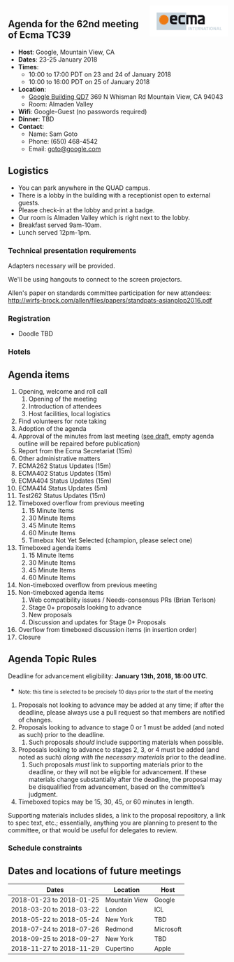 <img src="../images/Ecma_RVB-003.jpg" align="right" height="70" alt="" />

## Agenda for the 62nd meeting of Ecma TC39

- **Host**: Google, Mountain View, CA
- **Dates**: 23-25 January 2018
- **Times**:
  - 10:00 to 17:00 PDT on 23 and 24 of January 2018
  - 10:00 to 16:00 PDT on 25 of January 2018
- **Location**:
  - [Google Building QD7](https://www.google.com/maps/place/Google+QD7/@37.3985837,-122.0606948,17z/data=!3m1!4b1!4m5!3m4!1s0x808fb7167c7d981f:0x56170379ca18f18a!8m2!3d37.3985837!4d-122.0585008?authuser=1) 369 N Whisman Rd Mountain View, CA 94043
  - Room: Almaden Valley
- **Wifi**: Google-Guest (no passwords required)
- **Dinner**:
  TBD
- **Contact**:
  - Name: Sam Goto
  - Phone: (650) 468-4542
  - Email: goto@google.com

## Logistics

* You can park anywhere in the QUAD campus.
* There is a lobby in the building with a receptionist open to external guests.
* Please check-in at the lobby and print a badge.
* Our room is Almaden Valley which is right next to the lobby.
* Breakfast served 9am-10am.
* Lunch served 12pm-1pm.

### Technical presentation requirements

Adapters necessary will be provided.

We'll be using hangouts to connect to the screen projectors.

Allen's paper on standards committee participation for new attendees: http://wirfs-brock.com/allen/files/papers/standpats-asianplop2016.pdf

### Registration

* Doodle TBD

### Hotels

## Agenda items

1. Opening, welcome and roll call
    1. Opening of the meeting
    1. Introduction of attendees
    1. Host facilities, local logistics
1. Find volunteers for note taking
1. Adoption of the agenda
1. Approval of the minutes from last meeting ([see draft](http://example.com), empty agenda outline will be repaired before publication)
1. Report from the Ecma Secretariat (15m)
1. Other administrative matters
1. ECMA262 Status Updates (15m)
1. ECMA402 Status Updates (15m)
1. ECMA404 Status Updates (15m)
1. ECMA414 Status Updates (5m)
1. Test262 Status Updates (15m)
1. Timeboxed overflow from previous meeting
    1. 15 Minute Items
    1. 30 Minute Items
    1. 45 Minute Items
    1. 60 Minute Items
    1. Timebox Not Yet Selected (champion, please select one)
1. Timeboxed agenda items
    1. 15 Minute Items
    1. 30 Minute Items
    1. 45 Minute Items
    1. 60 Minute Items
1. Non-timeboxed overflow from previous meeting
1. Non-timeboxed agenda items
    1. Web compatibility issues / Needs-consensus PRs (Brian Terlson)
    1. Stage 0+ proposals looking to advance
    1. New proposals
    1. Discussion and updates for Stage 0+ Proposals
1. Overflow from timeboxed discussion items (in insertion order)
1. Closure

## Agenda Topic Rules

Deadline for advancement eligibility: **January 13th, 2018, 18:00 UTC**.
  - <sub>Note: this time is selected to be precisely 10 days prior to the start of the meeting</sub>

1. Proposals not looking to advance may be added at any time; if after the deadline, please always use a pull request so that members are notified of changes.
1. Proposals looking to advance to stage 0 or 1 must be added (and noted as such) prior to the deadline.
    1. Such proposals *should* include supporting materials when possible.
1. Proposals looking to advance to stages 2, 3, or 4 must be added (and noted as such) *along with the necessary materials* prior to the deadline.
    1. Such proposals *must* link to supporting materials prior to the deadline, or they will not be eligible for advancement. If these materials change substantially after the deadline, the proposal may be disqualified from advancement, based on the committee’s judgment.
1. Timeboxed topics may be 15, 30, 45, or 60 minutes in length.

Supporting materials includes slides, a link to the proposal repository, a link to spec text, etc.; essentially, anything you are planning to present to the committee, or that would be useful for delegates to review.

### Schedule constraints

## Dates and locations of future meetings

| Dates                    | Location          | Host       |
|--------------------------|-------------------|------------|
| 2018-01-23 to 2018-01-25 | Mountain View     | Google     |
| 2018-03-20 to 2018-03-22 | London            | ICL        |
| 2018-05-22 to 2018-05-24 | New York          | TBD        |
| 2018-07-24 to 2018-07-26 | Redmond           | Microsoft  |
| 2018-09-25 to 2018-09-27 | New York          | TBD        |
| 2018-11-27 to 2018-11-29 | Cupertino         | Apple      |
